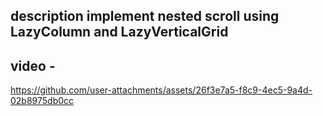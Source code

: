 ## description implement nested scroll using LazyColumn and LazyVerticalGrid

## video -

https://github.com/user-attachments/assets/26f3e7a5-f8c9-4ec5-9a4d-02b8975db0cc

